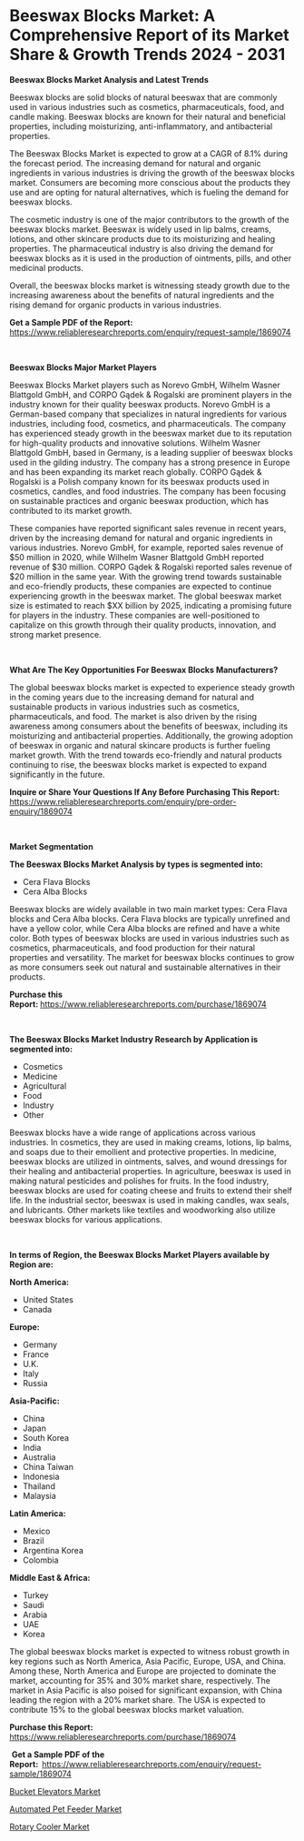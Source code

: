 <p><h1>Beeswax Blocks Market: A Comprehensive Report of its Market Share & Growth Trends 2024 - 2031</h1></p><p><strong>Beeswax Blocks Market Analysis and Latest Trends</strong></p>
<p><p>Beeswax blocks are solid blocks of natural beeswax that are commonly used in various industries such as cosmetics, pharmaceuticals, food, and candle making. Beeswax blocks are known for their natural and beneficial properties, including moisturizing, anti-inflammatory, and antibacterial properties.</p><p>The Beeswax Blocks Market is expected to grow at a CAGR of 8.1% during the forecast period. The increasing demand for natural and organic ingredients in various industries is driving the growth of the beeswax blocks market. Consumers are becoming more conscious about the products they use and are opting for natural alternatives, which is fueling the demand for beeswax blocks.</p><p>The cosmetic industry is one of the major contributors to the growth of the beeswax blocks market. Beeswax is widely used in lip balms, creams, lotions, and other skincare products due to its moisturizing and healing properties. The pharmaceutical industry is also driving the demand for beeswax blocks as it is used in the production of ointments, pills, and other medicinal products.</p><p>Overall, the beeswax blocks market is witnessing steady growth due to the increasing awareness about the benefits of natural ingredients and the rising demand for organic products in various industries.</p></p>
<p><strong>Get a Sample PDF of the Report:&nbsp;</strong> <a href="https://www.reliableresearchreports.com/enquiry/request-sample/1869074">https://www.reliableresearchreports.com/enquiry/request-sample/1869074</a></p>
<p>&nbsp;</p>
<p><strong>Beeswax Blocks Major Market Players</strong></p>
<p><p>Beeswax Blocks Market players such as Norevo GmbH, Wilhelm Wasner Blattgold GmbH, and CORPO Gądek & Rogalski are prominent players in the industry known for their quality beeswax products. Norevo GmbH is a German-based company that specializes in natural ingredients for various industries, including food, cosmetics, and pharmaceuticals. The company has experienced steady growth in the beeswax market due to its reputation for high-quality products and innovative solutions. Wilhelm Wasner Blattgold GmbH, based in Germany, is a leading supplier of beeswax blocks used in the gilding industry. The company has a strong presence in Europe and has been expanding its market reach globally. CORPO Gądek & Rogalski is a Polish company known for its beeswax products used in cosmetics, candles, and food industries. The company has been focusing on sustainable practices and organic beeswax production, which has contributed to its market growth.</p><p>These companies have reported significant sales revenue in recent years, driven by the increasing demand for natural and organic ingredients in various industries. Norevo GmbH, for example, reported sales revenue of $50 million in 2020, while Wilhelm Wasner Blattgold GmbH reported revenue of $30 million. CORPO Gądek & Rogalski reported sales revenue of $20 million in the same year. With the growing trend towards sustainable and eco-friendly products, these companies are expected to continue experiencing growth in the beeswax market. The global beeswax market size is estimated to reach $XX billion by 2025, indicating a promising future for players in the industry. These companies are well-positioned to capitalize on this growth through their quality products, innovation, and strong market presence.</p></p>
<p>&nbsp;</p>
<p><strong>What Are The Key Opportunities For Beeswax Blocks Manufacturers?</strong></p>
<p><p>The global beeswax blocks market is expected to experience steady growth in the coming years due to the increasing demand for natural and sustainable products in various industries such as cosmetics, pharmaceuticals, and food. The market is also driven by the rising awareness among consumers about the benefits of beeswax, including its moisturizing and antibacterial properties. Additionally, the growing adoption of beeswax in organic and natural skincare products is further fueling market growth. With the trend towards eco-friendly and natural products continuing to rise, the beeswax blocks market is expected to expand significantly in the future.</p></p>
<p><strong>Inquire or Share Your Questions If Any Before Purchasing This Report:</strong> <a href="https://www.reliableresearchreports.com/enquiry/pre-order-enquiry/1869074">https://www.reliableresearchreports.com/enquiry/pre-order-enquiry/1869074</a></p>
<p>&nbsp;</p>
<p><strong>Market Segmentation</strong></p>
<p><strong>The Beeswax Blocks Market Analysis by types is segmented into:</strong></p>
<p><ul><li>Cera Flava Blocks</li><li>Cera Alba Blocks</li></ul></p>
<p><p>Beeswax blocks are widely available in two main market types: Cera Flava blocks and Cera Alba blocks. Cera Flava blocks are typically unrefined and have a yellow color, while Cera Alba blocks are refined and have a white color. Both types of beeswax blocks are used in various industries such as cosmetics, pharmaceuticals, and food production for their natural properties and versatility. The market for beeswax blocks continues to grow as more consumers seek out natural and sustainable alternatives in their products.</p></p>
<p><strong>Purchase this Report:&nbsp;</strong><a href="https://www.reliableresearchreports.com/purchase/1869074">https://www.reliableresearchreports.com/purchase/1869074</a></p>
<p>&nbsp;</p>
<p><strong>The Beeswax Blocks Market Industry Research by Application is segmented into:</strong></p>
<p><ul><li>Cosmetics</li><li>Medicine</li><li>Agricultural</li><li>Food</li><li>Industry</li><li>Other</li></ul></p>
<p><p>Beeswax blocks have a wide range of applications across various industries. In cosmetics, they are used in making creams, lotions, lip balms, and soaps due to their emollient and protective properties. In medicine, beeswax blocks are utilized in ointments, salves, and wound dressings for their healing and antibacterial properties. In agriculture, beeswax is used in making natural pesticides and polishes for fruits. In the food industry, beeswax blocks are used for coating cheese and fruits to extend their shelf life. In the industrial sector, beeswax is used in making candles, wax seals, and lubricants. Other markets like textiles and woodworking also utilize beeswax blocks for various applications.</p></p>
<p>&nbsp;</p>
<p><strong>In terms of Region, the Beeswax Blocks Market Players available by Region are:</strong></p>
<p>
    <p> <strong> North America: </strong>
        <ul>
            <li>United States</li>
            <li>Canada</li>
        </ul>
        </p> 
    <p> <strong> Europe: </strong>
        <ul>
            <li>Germany</li>
            <li>France</li>
            <li>U.K.</li>
            <li>Italy</li>
            <li>Russia</li>
        </ul>
        </p> 
    <p> <strong> Asia-Pacific: </strong>
        <ul>
            <li>China</li>
            <li>Japan</li>
            <li>South Korea</li>
            <li>India</li>
            <li>Australia</li>
            <li>China Taiwan</li>
            <li>Indonesia</li>
            <li>Thailand</li>
            <li>Malaysia</li>
        </ul>
        </p> 
    <p> <strong> Latin America: </strong>
        <ul>
            <li>Mexico</li>
            <li>Brazil</li>
            <li>Argentina Korea</li>
            <li>Colombia</li>
        </ul>
        </p> 
    <p> <strong> Middle East & Africa: </strong>
        <ul>
            <li>Turkey</li>
            <li>Saudi</li>
            <li>Arabia</li>
            <li>UAE</li>
            <li>Korea</li>
        </ul>
    </p>
    </p>
<p><p>The global beeswax blocks market is expected to witness robust growth in key regions such as North America, Asia Pacific, Europe, USA, and China. Among these, North America and Europe are projected to dominate the market, accounting for 35% and 30% market share, respectively. The market in Asia Pacific is also poised for significant expansion, with China leading the region with a 20% market share. The USA is expected to contribute 15% to the global beeswax blocks market valuation.</p></p>
<p><strong>Purchase this Report: </strong><a href="https://www.reliableresearchreports.com/purchase/1869074">https://www.reliableresearchreports.com/purchase/1869074</a></p>
<p>&nbsp;<strong>Get a Sample PDF of the Report:&nbsp;&nbsp;</strong><a href="https://www.reliableresearchreports.com/enquiry/request-sample/1869074">https://www.reliableresearchreports.com/enquiry/request-sample/1869074</a></p>
<p><strong></strong></p>
<p><p><a href="https://view.publitas.com/reportprime-1/bucket-elevators-market-research-report-the-key-to-successful-business-strategy-forecasted-for-period-from-2023-2030/">Bucket Elevators Market</a></p><p><a href="https://view.publitas.com/reportprime-1/automated-pet-feeder-market-provides-a-comprehensive-analysis-including-a-macro-overview-of-the-market-as-well-as-micro-details-such-as-market-size-and-competitive-landscape/">Automated Pet Feeder Market</a></p><p><a href="https://view.publitas.com/reportprime-1/rotary-cooler-market-size-global-industry-overview-market-segmentation-and-forecast-2023-to-2030/">Rotary Cooler Market</a></p></p>